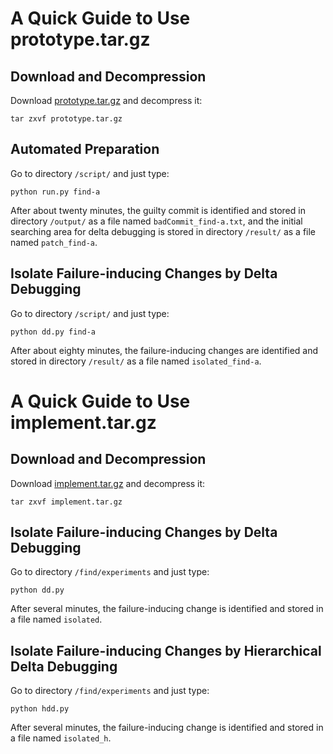 

# A Quick Guide to Use prototype.tar.gz #
## Download and Decompression ##
Download [prototype.tar.gz](http://ddexpr.googlecode.com/files/prototype.tar.gz) and
decompress it:

```
tar zxvf prototype.tar.gz
```

## Automated Preparation ##
Go to directory `/script/` and just type:
```
python run.py find-a
```
After about twenty minutes, the guilty commit is identified and stored in directory `/output/` as a file named `badCommit_find-a.txt`, and the initial searching area for delta debugging is stored in directory `/result/` as a file named `patch_find-a`.

## Isolate Failure-inducing Changes by Delta Debugging ##
Go to directory `/script/` and just type:
```
python dd.py find-a
```
After about eighty minutes, the failure-inducing changes are identified and stored in directory `/result/` as a file named `isolated_find-a`.

# A Quick Guide to Use implement.tar.gz #


## Download and Decompression ##
Download [implement.tar.gz](http://ddexpr.googlecode.com/files/implement.tar.gz) and
decompress it:

```
tar zxvf implement.tar.gz
```

## Isolate Failure-inducing Changes by Delta Debugging ##
Go to directory `/find/experiments` and just type:
```
python dd.py
```
After several minutes, the failure-inducing change is identified and stored in a file named `isolated`.

## Isolate Failure-inducing Changes by Hierarchical Delta Debugging ##
Go to directory `/find/experiments` and just type:
```
python hdd.py
```
After several minutes, the failure-inducing change is identified and stored in a file named `isolated_h`.